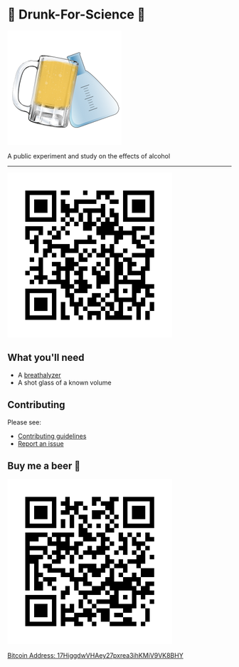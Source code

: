 # :beer: Drunk-For-Science :beer:
[![Drunk for Science logo](./images/appicons/256.png)](http://drunkforscience.chriszuber.com)

A public experiment and study on the effects of alcohol
- - -

[![QR Code](./images/qr/url.png)](http://drunkforscience.chriszuber.com)

## What you'll need
- A [breathalyzer](https://www.amazon.com/s?ie=UTF8&page=1&rh=i%3Aaps%2Ck%3Abreathalyzer)
- A shot glass of a known volume

## Contributing
Please see:
- [Contributing guidelines](./CONTRIBUTING.md)
- [Report an issue](https://github.com/shgysk8zer0/Drunk-For-Science/issues/new)

## Buy me a beer :beer:
[![Bitcoin Address QR](./images/qr/bitcoin.png)](bitcoin:17HiggdwVHAey27pxrea3ihKMiV9VK8BHY)

[Bitcoin Address: 17HiggdwVHAey27pxrea3ihKMiV9VK8BHY](bitcoin:17HiggdwVHAey27pxrea3ihKMiV9VK8BHY)
